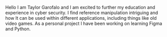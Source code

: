 Hello I am Taylor Garofalo and I am excited to further my education and experience in cyber security. 
I find reference manipulation intriguing and how It can be used within different applications, including things like old video games.
As a personal project I have been working on learning Figma and Python. 

<!---
TaylorGaro/TaylorGaro is a ✨ special ✨ repository because its `README.md` (this file) appears on your GitHub profile.
You can click the Preview link to take a look at your changes.
--->
